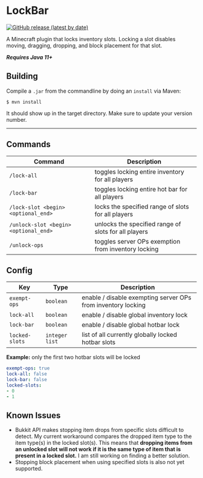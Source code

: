 # LockBar
[![GitHub release (latest by date)](https://img.shields.io/github/v/release/EmiCB/LockBar?label=download&logo=github)](https://github.com/EmiCB/LockBar/releases/latest)

A Minecraft plugin that locks inventory slots. Locking a slot disables moving, dragging, dropping, and block placement
for that slot.

_**Requires Java 11+**_

## Building
Compile a `.jar` from the commandline by doing an `install` via Maven:
```
$ mvn install
```
It should show up in the target directory. Make sure to update your version number.

---

## Commands

| Command                               | Description                                          |
|---------------------------------------|------------------------------------------------------|
| `/lock-all`                           | toggles locking entire inventory for all players     |
| `/lock-bar`                           | toggles locking entire hot bar for all players       |
| `/lock-slot <begin> <optional_end>`   | locks the specified range of slots for all players   |
| `/unlock-slot <begin> <optional_end>` | unlocks the specified range of slots for all players |
| `/unlock-ops`                         | toggles server OPs exemption from inventory locking  |

## Config

| Key            | Type           | Description                                                  |
|----------------|----------------|--------------------------------------------------------------|
| `exempt-ops`   | `boolean`      | enable / disable exempting server OPs from inventory locking |
| `lock-all`     | `boolean`      | enable / disable global inventory lock                       |
| `lock-bar`     | `boolean`      | enable / disable global hotbar lock                          |
| `locked-slots` | `integer list` | list of all currently globally locked hotbar slots           |

**Example:** only the first two hotbar slots will be locked

```yaml
exempt-ops: true
lock-all: false
lock-bar: false
locked-slots:
- 0
- 1
```

## Known Issues
- Bukkit API makes stopping item drops from specific slots difficult to detect. My current workaround compares the 
dropped item type to the item type(s) in the locked slot(s). This means that **dropping items from an unlocked slot will
not work if it is the same type of item that is present in a locked slot.** I am still working on finding a better
solution.
- Stopping block placement when using specified slots is also not yet supported.